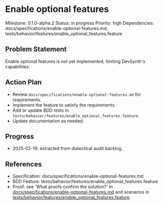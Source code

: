 # Enable optional features
Milestone: 0.1.0-alpha.2
Status: in progress
Priority: high
Dependencies: docs/specifications/enable-optional-features.md, tests/behavior/features/enable_optional_features.feature

## Problem Statement
Enable optional features is not yet implemented, limiting DevSynth's capabilities.


## Action Plan
- Review `docs/specifications/enable-optional-features.md` for requirements.
- Implement the feature to satisfy the requirements.
- Add or update BDD tests in `tests/behavior/features/enable_optional_features.feature`.
- Update documentation as needed.

## Progress
- 2025-02-19: extracted from dialectical audit backlog.

## References
- Specification: docs/specifications/enable-optional-features.md
- BDD Feature: tests/behavior/features/enable_optional_features.feature
- Proof: see 'What proofs confirm the solution?' in [docs/specifications/enable-optional-features.md](../docs/specifications/enable-optional-features.md) and scenarios in [tests/behavior/features/enable_optional_features.feature](../tests/behavior/features/enable_optional_features.feature).

